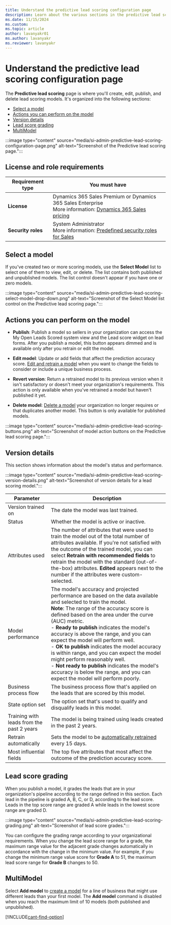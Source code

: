 ```yaml
---
title: Understand the predictive lead scoring configuration page
description: Learn about the various sections in the predictive lead scoring configuration page in Dynamics 365 Sales.
ms.date: 11/15/2024
ms.custom: 
ms.topic: article
author: lavanyakr01
ms.author: lavanyakr
ms.reviewer: lavanyakr
---
```


# Understand the predictive lead scoring configuration page

The **Predictive lead scoring** page is where you'll create, edit, publish, and delete lead scoring models. It's organized into the following sections:

- [Select a model](#select-a-model)
- [Actions you can perform on the model](#actions-you-can-perform-on-the-model)
- [Version details](#version-details)
- [Lead score grading](#lead-score-grading)
- [MultiModel](#multimodel)

:::image type="content" source="media/si-admin-predictive-lead-scoring-configuration-page.png" alt-text="Screenshot of the Predictive lead scoring page.":::

## License and role requirements

| Requirement type | You must have |
|-----------------------|---------|
| **License** | Dynamics 365 Sales Premium or Dynamics 365 Sales Enterprise<br>More information: [Dynamics 365 Sales pricing](https://dynamics.microsoft.com/sales/pricing/) |
| **Security roles** | System Administrator<br>More information: [Predefined security roles for Sales](security-roles-for-sales.md) |

## Select a model

If you've created two or more scoring models, use the **Select Model** list to select one of them to view, edit, or delete. The list contains both published and unpublished models. The list control doesn't appear if you have one or zero models.

:::image type="content" source="media/si-admin-predictive-lead-scoring-select-model-drop-down.png" alt-text="Screenshot of the Select Model list control on the Predictive lead scoring page.":::

## Actions you can perform on the model

- **Publish**: Publish a model so sellers in your organization can access the My Open Leads Scored system view and the Lead score widget on lead forms. After you publish a model, this button appears dimmed and is available only after you retrain or edit the model.

- **Edit model**: Update or add fields that affect the prediction accuracy score. [Edit and retrain a model](pls-edit-and-retrain-model.md#edit-and-retrain-a-lead-scoring-model) when you want to change the fields to consider or include a unique business process.

- **Revert version**: Return a retrained model to its previous version when it isn't satisfactory or doesn't meet your organization's requirements. This action is only available when you've retrained a model but haven't published it yet.

- **Delete model**: [Delete a model](pls-duplicate-models.md#delete-a-model) your organization no longer requires or that duplicates another model. This button is only available for published models.

:::image type="content" source="media/si-admin-predictive-lead-scoring-buttons.png" alt-text="Screenshot of model action buttons on the Predictive lead scoring page.":::

## Version details

This section shows information about the model's status and performance.

:::image type="content" source="media/si-admin-predictive-lead-scoring-version-details.png" alt-text="Screenshot of version details for a lead scoring model.":::

| Parameter | Description |
|-----------|-------------|
| Version trained on | The date the model was last trained. |
| Status | Whether the model is active or inactive. |
| Attributes used | The number of attributes that were used to train the model out of the total number of attributes available. If you're not satisfied with the outcome of the trained model, you can select **Retrain with recommended fields** to retrain the model with the standard (out-of-the-box) attributes. **Edited** appears next to the number if the attributes were custom-selected. |
| Model performance | The model's accuracy and projected performance are based on the data available and selected to train the model.<br>**Note**: The range of the accuracy score is defined based on the area under the curve (AUC) metric.<br>- **Ready to publish** indicates the model's accuracy is above the range, and you can expect the model will perform well.<br>- **OK to publish** indicates the model accuracy is within range, and you can expect the model might perform reasonably well.<br>- **Not ready to publish** indicates the model's accuracy is below the range, and you can expect the model will perform poorly. |
| Business process flow | The business process flow that's applied on the leads that are scored by this model. |
| State option set | The option set that's used to qualify and disqualify leads in this model. |
|Training with leads from the past 2 years | The model is being trained using leads created in the past 2 years. |
| Retrain automatically | Sets the model to be [automatically retrained](pls-edit-and-retrain-model.md#automatic-retraining) every 15 days. |
| Most influential fields | The top five attributes that most affect the outcome of the prediction accuracy score. |

## Lead score grading

When you publish a model, it grades the leads that are in your organization's pipeline according to the range defined in this section. Each lead in the pipeline is graded A, B, C, or D, according to the lead score. Leads in the top score range are graded A while leads in the lowest score range are graded D.

:::image type="content" source="media/si-admin-predictive-lead-scoring-grading.png" alt-text="Screenshot of lead score grades.":::

You can configure the grading range according to your organizational requirements. When you change the lead score range for a grade, the maximum range value for the adjacent grade changes automatically in accordance with the change in the minimum value. For example, if you change the minimum range value score for **Grade A** to 51, the maximum lead score range for **Grade B** changes to 50.

## MultiModel

Select **Add model** to [create a model](configure-predictive-lead-scoring.md#add-a-model) for a line of business that might use different leads than your first model. The **Add model** command is disabled when you reach the maximum limit of 10 models (both published and unpublished).

[!INCLUDE[cant-find-option](../includes/cant-find-option.md)]
